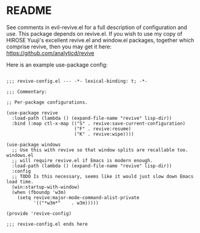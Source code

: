 # README

See comments in evil-revive.el for a full description of configuration
and use. This package depends on revive.el. If you wish to use my copy
of HIROSE Yuuji's excellent revive.el and window.el packages, together
which comprise revive, then you may get it here: https://github.com/analyticd/revive

Here is an example use-package config:

```elisp

;;; revive-config.el --- -*- lexical-binding: t; -*-

;;; Commentary:

;; Per-package configurations.

(use-package revive
  :load-path (lambda () (expand-file-name "revive" lisp-dir))
  :bind (:map ctl-x-map (("S" . revive:save-current-configuration)
                         ("F" . revive:resume)
                         ("K" . revive:wipe))))

(use-package windows
  ;; Use this with revive so that window splits are recallable too. windows.el
  ;; will require revive.el if Emacs is modern enough.
  :load-path (lambda () (expand-file-name "revive" lisp-dir))
  :config
  ;; TODO Is this necessary, seems like it would just slow down Emacs load time.
  (win:startup-with-window)
  (when (fboundp 'w3m)
    (setq revive:major-mode-command-alist-private
          '(("*w3m*"	. w3m)))))

(provide 'revive-config)

;;; revive-config.el ends here
```

